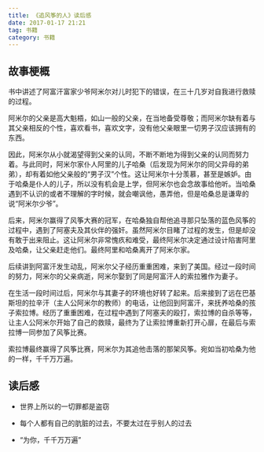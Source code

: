 ```yaml
---
title: 《追风筝的人》读后感
date: 2017-01-17 21:21
tag: 书籍
category: 书籍
---
```

## 故事梗概

书中讲述了阿富汗富家少爷阿米尔对儿时犯下的错误，在三十几岁对自我进行救赎的过程。

<!-- more -->

阿米尔的父亲是高大魁梧，如山一般的父亲，在当地备受尊敬；而阿米尔缺有着与其父亲相反的个性，喜欢看书，喜欢文字，没有他父亲眼里一切男子汉应该拥有的东西。



因此，阿米尔从小就渴望得到父亲的认同，不断不断地为得到父亲的认同而努力着。与此同时，阿米尔家仆人阿里的儿子哈桑（后发现为阿米尔的同父异母的弟弟），却有着如他父亲般的“男子汉”个性。这让阿米尔十分羡慕，甚至是嫉妒。由于哈桑是仆人的儿子，所以没有机会是上学，但阿米尔也会念故事给他听。当哈桑遇到不认识的或者不理解的字时候，就会嘲讽他，愚弄他，但是哈桑总是谦卑的说“阿米尔少爷”。



后来，阿米尔赢得了风筝大赛的冠军，在哈桑独自帮他追寻那只坠落的蓝色风筝的过程中，遇到了阿塞夫及其伙伴的强奸。虽然阿米尔目睹了过程的发生，但是却没有敢于出来阻止。这让阿米尔非常愧疚和难受，最终阿米尔决定通过设计陷害阿里及哈桑，让父亲赶走他们。最终阿里和哈桑离开了阿米尔家。



后续讲到阿富汗发生动乱，阿米尔父子经历重重困难，来到了美国。经过一段时间的努力，阿米尔的父亲病逝，阿米尔娶到了同是阿富汗人的索拉雅作为妻子。



在生活一段时间过后，阿米尔与其妻子的环境也好转了起来。后来接到了远在巴基斯坦的拉辛汗（主人公阿米尔的教师）的电话，让他回到阿富汗，来抚养哈桑的孩子索拉博。经历了重重困难，在过程中遇到了阿塞夫的殴打，索拉博的自杀等等，让主人公阿米尔开始了自己的救赎，最终为了让索拉博重新打开心扉，在最后与索拉博一同参加了风筝比赛。



索拉博最终赢得了风筝比赛，阿米尔为其追他击落的那架风筝。宛如当初哈桑为他的一样，千千万万遍。



## 读后感

* 世界上所以的一切罪都是盗窃

* 每个人都有自己的肮脏的过去，不要太过在乎别人的过去

* “为你，千千万万遍”